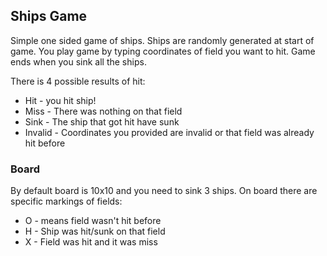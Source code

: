 ## Ships Game
Simple one sided game of ships. Ships are randomly generated at start of game.
You play game by typing coordinates of field you want to hit. 
Game ends when you sink all the ships.

There is 4 possible results of hit:
- Hit - you hit ship!
- Miss - There was nothing on that field 
- Sink - The ship that got hit have sunk
- Invalid - Coordinates you provided are invalid or that field was already hit before

### Board
By default board is 10x10 and you need to sink 3 ships.
On board there are specific markings of fields:
- O - means field wasn't hit before
- H - Ship was hit/sunk on that field
- X - Field was hit and it was miss

